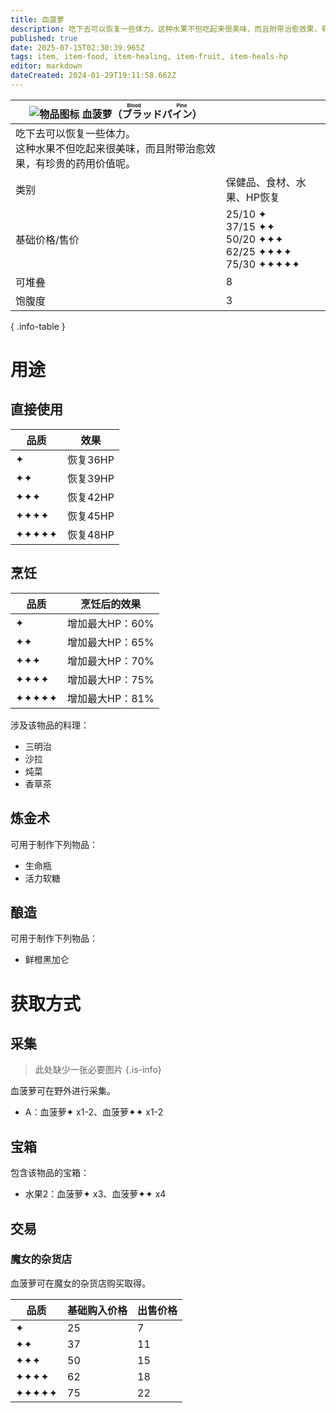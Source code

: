 ```yaml
---
title: 血菠萝
description: 吃下去可以恢复一些体力。这种水果不但吃起来很美味，而且附带治愈效果，有珍贵的药用价值呢。
published: true
date: 2025-07-15T02:30:39.965Z
tags: item, item-food, item-healing, item-fruit, item-heals-hp
editor: markdown
dateCreated: 2024-01-29T19:11:58.662Z
---
```


| <div markdown>![物品图标](/assets/global/items/blood_pine.png) <span>血菠萝（<ruby lang="ja">ブラッドパイン<rt>Blood Pine</rt></ruby>）</span></div>||
| - | - |
| 吃下去可以恢复一些体力。<br>这种水果不但吃起来很美味，而且附带治愈效果，有珍贵的药用价值呢。 ||
| 类别 | 保健品、食材、水果、HP恢复 |
| 基础价格/售价 | 25/10 ✦<br>37/15 ✦✦<br>50/20 ✦✦✦<br>62/25 ✦✦✦✦<br>75/30 ✦✦✦✦✦ |
| 可堆叠 | 8 |
| 饱腹度 | 3 |
{ .info-table }

# 用途

## 直接使用
| 品质 | 效果 |
| - | - |
| ✦ | 恢复36HP |
| ✦✦ | 恢复39HP |
| ✦✦✦ | 恢复42HP |
| ✦✦✦✦ | 恢复45HP |
| ✦✦✦✦✦ | 恢复48HP |

## 烹饪
| 品质 | 烹饪后的效果 |
| - | - |
| ✦ | 增加最大HP：60% |
| ✦✦ | 增加最大HP：65% |
| ✦✦✦ | 增加最大HP：70% |
| ✦✦✦✦ | 增加最大HP：75% |
| ✦✦✦✦✦ | 增加最大HP：81% |

涉及该物品的料理：
- 三明治
- 沙拉
- 炖菜
- 香草茶

## 炼金术
可用于制作下列物品：
- 生命瓶
- 活力软糖

## 酿造
可用于制作下列物品：
- 鲜橙黑加仑

# 获取方式
## 采集

> 此处缺少一张必要图片 {.is-info}

血菠萝可在野外进行采集。
<!--![采集血菠萝](/assets/items/blood_pine/get_blood_pine.png)-->
- A：血菠萝✦ x1-2、血菠萝✦✦ x1-2

## 宝箱
包含该物品的宝箱：
- 水果2：血菠萝✦ x3、血菠萝✦✦ x4

## 交易

### 魔女的杂货店

血菠萝可在魔女的杂货店购买取得。

| 品质 | 基础购入价格 | 出售价格 |
| - | - | - |
| ✦ | 25 | 7 |
| ✦✦ | 37 | 11 |
| ✦✦✦ | 50 | 15 |
| ✦✦✦✦ | 62 | 18 |
| ✦✦✦✦✦ | 75 | 22 |